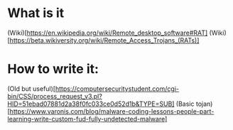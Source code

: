# What is it
(Wiki)[https://en.wikipedia.org/wiki/Remote_desktop_software#RAT]
(Wiki)[https://beta.wikiversity.org/wiki/Remote_Access_Trojans_(RATs)]

# How to write it:
(Old but useful)[https://computersecuritystudent.com/cgi-bin/CSS/process_request_v3.pl?HID=51ebad07881d2a38f0fc033ce0d52d1b&TYPE=SUB]
(Basic tojan)[https://www.varonis.com/blog/malware-coding-lessons-people-part-learning-write-custom-fud-fully-undetected-malware]

